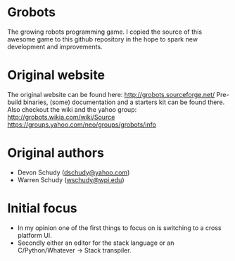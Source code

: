 # Grobots
The growing robots programming game. I copied the source of this awesome game to this github repository in the hope to spark new development and improvements.

# Original website
The original website can be found here: http://grobots.sourceforge.net/
Pre-build binaries, (some) documentation and a starters kit can be found there.
Also checkout the wiki and the yahoo group: 
http://grobots.wikia.com/wiki/Source
https://groups.yahoo.com/neo/groups/grobots/info

# Original authors
* Devon Schudy (dschudy@yahoo.com) 
* Warren Schudy (wschudy@wpi.edu)

# Initial focus
* In my opinion one of the first things to focus on is switching to a cross platform UI. 
* Secondly either an editor for the stack language or an C/Python/Whatever -> Stack transpiler.

